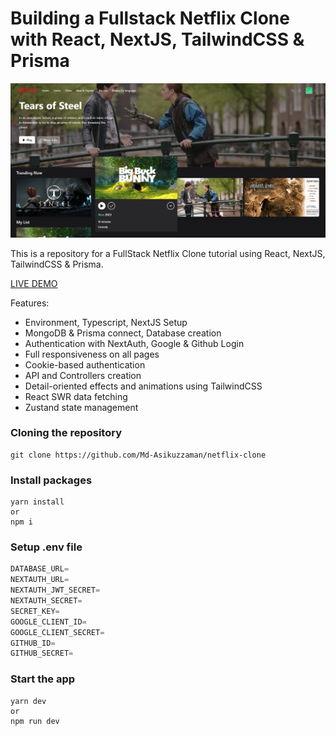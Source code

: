 # Building a Fullstack Netflix Clone with React, NextJS, TailwindCSS & Prisma

![image](https://raw.githubusercontent.com/Md-Asikuzzaman/netflix-clone/main/public/netflix-clone_cover.png)

This is a repository for a FullStack Netflix Clone tutorial using React, NextJS, TailwindCSS & Prisma.

[LIVE DEMO](https://devasik-netflix-clone.vercel.app)

Features:

- Environment, Typescript, NextJS Setup
- MongoDB & Prisma connect, Database creation
- Authentication with NextAuth, Google & Github Login
- Full responsiveness on all pages
- Cookie-based authentication
- API and Controllers creation
- Detail-oriented effects and animations using TailwindCSS
- React SWR data fetching
- Zustand state management

### Cloning the repository

```shell
git clone https://github.com/Md-Asikuzzaman/netflix-clone
```

### Install packages

```shell
yarn install
or
npm i
```

### Setup .env file


```js
DATABASE_URL=
NEXTAUTH_URL=
NEXTAUTH_JWT_SECRET=
NEXTAUTH_SECRET=
SECRET_KEY=
GOOGLE_CLIENT_ID=
GOOGLE_CLIENT_SECRET=
GITHUB_ID=
GITHUB_SECRET=
```

### Start the app

```shell
yarn dev
or
npm run dev
```
